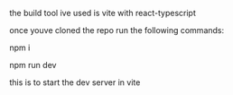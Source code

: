 the build tool ive used is vite with react-typescript

once youve cloned the repo run the following commands:


 npm i

npm run dev

this is to start the dev server in vite

